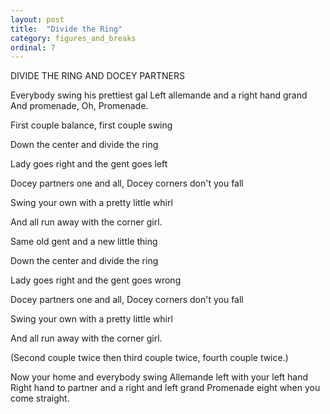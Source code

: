 ```yaml
---
layout: post
title:  "Divide the Ring"
category: figures_and_breaks
ordinal: 7
---
```


DIVIDE THE RING AND DOCEY PARTNERS 

Everybody swing his prettiest gal 
Left allemande and a right hand grand 
And promenade, Oh, Promenade. 

First couple balance, first couple swing 

Down the center and divide the ring 

Lady goes right and the gent goes left 

Docey partners one and all, Docey corners don't you fall 

Swing your own with a pretty little whirl 

And all run away with the corner girl. 

Same old gent and a new little thing 

Down the center and divide the ring 

Lady goes right and the gent goes wrong 

Docey partners one and all, Docey corners don't you fall 

Swing your own with a pretty little whirl 

And all run away with the corner girl. 

(Second couple twice then third couple twice, fourth couple twice.) 

Now your home and everybody swing 
Allemande left with your left hand 
Right hand to partner and a right and left grand 
Promenade eight when you come straight.
